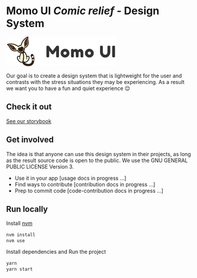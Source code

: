 # Momo UI _Comic relief_ - Design System

![Isologo Momo UI](./public/logos/isologo/296x80.png?raw=true "Botones de Momo UI")

Our goal is to create a design system that is lightweight for the user and contrasts with the stress situations they may be experiencing. As a result we want you to have a fun and quiet experience 😌

## Check it out

[See our storybook](https://60903c91deb02d003b84f0cb-cfivsiinqs.chromatic.com/?path=/story/introduction--page)

## Get involved

The idea is that anyone can use this design system in their projects, as long as the result source code is open to the public. We use the GNU GENERAL PUBLIC LICENSE Version 3.

- Use it in your app [usage docs in progress ...]
- Find ways to contribute [contribution docs in progress ...]
- Prep to commit code [code-contribution docs in progress ...]

## Run locally

Install [nvm](https://github.com/nvm-sh/nvm)

```
nvm install
nvm use
```

Install dependencies and Run the project

```
yarn
yarn start
```
